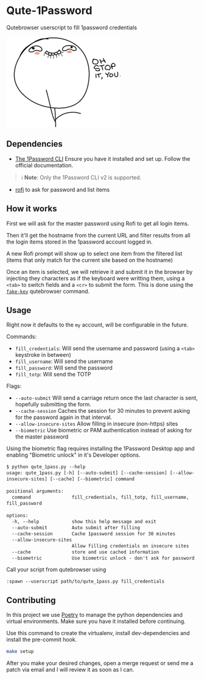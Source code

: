 # Qute-1Password

Qutebrowser userscript to fill 1password credentials

![Oh, stop it! you...](.readme/stopityou.png)

## Dependencies

- [The 1Password CLI](https://support.1password.com/command-line-getting-started/)
  Ensure you have it installed and set up. Follow the official documentation.
> ℹ️ **Note**: Only the 1Password CLI v2 is supported.
- [rofi](https://github.com/davatorium/rofi) to ask for password and list items

## How it works

First we will ask for the master password using Rofi to get all login items.

Then it'll get the hostname from the current URL and filter results from all the login items stored in the 1password account logged in.

A new Rofi prompt will show up to select one item from the filtered list (items that only match for the current site based on the hostname)

Once an item is selected, we will retrieve it and submit it in the browser by injecting they characters as if the keyboard were writting them, using a `<tab>` to switch fields and a `<cr>` to submit the form. This is done using the [`fake-key`](https://qutebrowser.org/doc/help/commands.html#fake-key) qutebrowser command.

## Usage

Right now it defaults to the `my` account, will be configurable in the future.

Commands:
- `fill_credentials`: Will send the username and password (using a `<tab>` keystroke in between)
- `fill_username`: Will send the username
- `fill_password`: Will send the password
- `fill_totp`: Will send the TOTP

Flags:
- `--auto-submit` Will send a carriage return once the last character is sent, hopefully submitting the form.
- `--cache-session` Caches the session for 30 minutes to prevent asking for the password again in that interval.
- `--allow-insecure-sites` Allow filling in insecure (non-https) sites
- `--biometric` Use biometric or PAM authentication instead of asking for the master password

Using the biometric flag requires installing the 1Password Desktop app and enabling "Biometric unlock" in it's Developer options.

```
$ python qute_1pass.py --help
usage: qute_1pass.py [-h] [--auto-submit] [--cache-session] [--allow-insecure-sites] [--cache] [--biometric] command

positional arguments:
  command               fill_credentials, fill_totp, fill_username, fill_password

options:
  -h, --help            show this help message and exit
  --auto-submit         Auto submit after filling
  --cache-session       Cache 1password session for 30 minutes
  --allow-insecure-sites
                        Allow filling credentials on insecure sites
  --cache               store and use cached information
  --biometric           Use biometric unlock - don't ask for password
```

Call your script from qutebrowser using

```
:spawn --userscript path/to/qute_1pass.py fill_credentials
```

## Contributing

In this project we use [Poetry](https://python-poetry.org/) to manage the python dependencies and virtual environments. Make sure you have it installed before continuing.

Use this command to create the virtualenv, install dev-dependencies and
install the pre-commit hook.

``` bash
make setup
```

After you make your desired changes, open a merge request or send me a patch via email and I will review it as soon as I can.
